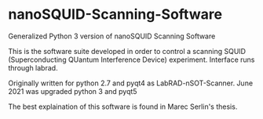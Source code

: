# nanoSQUID-Scanning-Software

Generalized Python 3 version of nanoSQUID Scanning Software

 This is the software suite developed in order to control a scanning SQUID (Superconducting QUantum Interference Device) experiment. Interface runs through labrad.

Originally written for python 2.7 and pyqt4 as LabRAD-nSOT-Scanner. June 2021 was upgraded python 3 and pyqt5

The best explaination of this software is found in Marec Serlin's thesis.
